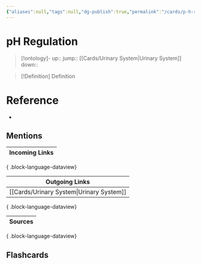 ```yaml
---
{"aliases":null,"tags":null,"dg-publish":true,"permalink":"/cards/p-h-regulation/","dgPassFrontmatter":true}
---
```


# pH Regulation

> [!ontology]-
> up:: 
> jump:: [[Cards/Urinary System\|Urinary System]]
> down:: 

> [!Definition] Definition

# Reference

- 

## Mentions

| Incoming Links |
| -------------- |

{ .block-language-dataview}

| Outgoing Links                              |
| ------------------------------------------- |
| [[Cards/Urinary System\|Urinary System]] |

{ .block-language-dataview}

| Sources |
| ------- |

{ .block-language-dataview}

## Flashcards